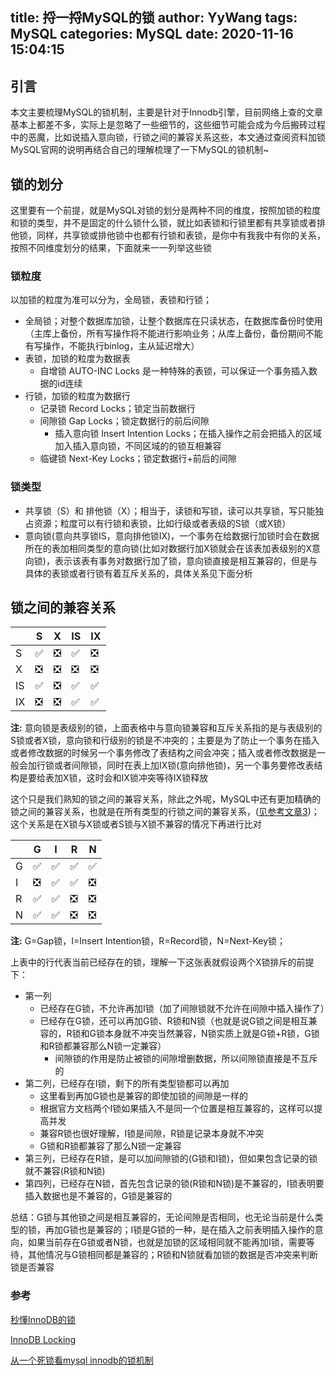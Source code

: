title: 捋一捋MySQL的锁
author: YyWang
tags: MySQL
categories: MySQL
date: 2020-11-16 15:04:15
---

## 引言

本文主要梳理MySQL的锁机制，主要是针对于Innodb引擎，目前网络上查的文章基本上都差不多，实际上是忽略了一些细节的，这些细节可能会成为今后搬砖过程中的恶魔，比如说插入意向锁，行锁之间的兼容关系这些，本文通过查阅资料加锁MySQL官网的说明再结合自己的理解梳理了一下MySQL的锁机制~

## 锁的划分
这里要有一个前提，就是MySQL对锁的划分是两种不同的维度，按照加锁的粒度和锁的类型，并不是固定的什么锁什么锁，就比如表锁和行锁里都有共享锁或者排他锁，同样，共享锁或排他锁中也都有行锁和表锁，是你中有我我中有你的关系，按照不同维度划分的结果，下面就来一一列举这些锁

### 锁粒度
以加锁的粒度为准可以分为，全局锁，表锁和行锁；

* 全局锁；对整个数据库加锁，让整个数据库在只读状态，在数据库备份时使用（主库上备份，所有写操作将不能进行影响业务；从库上备份，备份期间不能有写操作，不能执行binlog，主从延迟增大）
* 表锁，加锁的粒度为数据表
	* 自增锁 AUTO-INC Locks 是一种特殊的表锁，可以保证一个事务插入数据的id连续
* 行锁，加锁的粒度为数据行
	* 记录锁 Record Locks；锁定当前数据行
	* 间隙锁 Gap Locks；锁定数据行的前后间隙
		* 插入意向锁 Insert Intention Locks；在插入操作之前会把插入的区域加入插入意向锁，不同区域的的锁互相兼容
	* 临键锁 Next-Key Locks；锁定数据行+前后的间隙

### 锁类型

* 共享锁（S）和 排他锁（X）；相当于，读锁和写锁，读可以共享锁，写只能独占资源；粒度可以有行锁和表锁，比如行级或者表级的S锁（或X锁）
* 意向锁(意向共享锁IS，意向排他锁IX)，一个事务在给数据行加锁时会在数据所在的表加相同类型的意向锁(比如对数据行加X锁就会在该表加表级别的X意向锁)，表示该表有事务对数据行加了锁，意向锁直接是相互兼容的，但是与具体的表锁或者行锁有着互斥关系的，具体关系见下面分析

## 锁之间的兼容关系

||S|X|IS|IX|
|---|---|---|---|---|
|S|✅|❎|✅|❎|
|X|❎|❎|❎|❎|
|IS|✅|❎|✅|✅|
|IX|❎|❎|✅|✅|

**注:** 意向锁是表级别的锁，上面表格中与意向锁兼容和互斥关系指的是与表级别的S锁或者X锁，意向锁和行级别的锁是不冲突的；主要是为了防止一个事务在插入或者修改数据的时候另一个事务修改了表结构之间会冲突；插入或者修改数据是一般会加行锁或者间隙锁，同时在表上加IX锁(意向排他锁)，另一个事务要修改表结构是要给表加X锁，这时会和IX锁冲突等待IX锁释放

这个只是我们熟知的锁之间的兼容关系，除此之外呢，MySQL中还有更加精确的锁之间的兼容关系，也就是在所有类型的行锁之间的兼容关系，([见参考文章3](https://www.iteye.com/blog/narcissusoyf-1637309))；这个关系是在X锁与X锁或者S锁与X锁不兼容的情况下再进行比对

||G|I|R|N|
|---|---|---|---|---|
|G|✅|✅|✅|✅|
|I|❎|✅|✅|❎|
|R|✅|✅|❎|❎|
|N|✅|✅|❎|❎|

**注:**  G=Gap锁，I=Insert Intention锁，R=Record锁，N=Next-Key锁；

上表中的行代表当前已经存在的锁，理解一下这张表就假设两个X锁排斥的前提下：

* 第一列
	* 已经存在G锁，不允许再加I锁（加了间隙锁就不允许在间隙中插入操作了）
	* 已经存在G锁，还可以再加G锁、R锁和N锁（也就是说G锁之间是相互兼容的，R锁和G锁本身就不冲突当然兼容，N锁实质上就是G锁+R锁，G锁和R锁都兼容那么N锁一定兼容）
        * 间隙锁的作用是防止被锁的间隙增删数据，所以间隙锁直接是不互斥的
* 第二列，已经存在I锁，剩下的所有类型锁都可以再加
	* 这里看到再加G锁也是兼容的即使加锁的间隙是一样的
	* 根据官方文档两个I锁如果插入不是同一个位置是相互兼容的，这样可以提高并发
	* 兼容R锁也很好理解，I锁是间隙，R锁是记录本身就不冲突
	* G锁和R锁都兼容了那么N锁一定兼容
* 第三列，已经存在R锁，是可以加间隙锁的(G锁和I锁)，但如果包含记录的锁就不兼容(R锁和N锁)
* 第四列，已经存在N锁，首先包含记录的锁(R锁和N锁)是不兼容的，I锁表明要插入数据也是不兼容的，G锁是兼容的

总结：G锁与其他锁之间是相互兼容的，无论间隙是否相同，也无论当前是什么类型的锁，再加G锁也是兼容的；I锁是G锁的一种，是在插入之前表明插入操作的意向，如果当前存在G锁或者N锁，也就是加锁的区域相同就不能再加I锁，需要等待，其他情况与G锁相同都是兼容的；R锁和N锁就看加锁的数据是否冲突来判断锁是否兼容

### 参考

[秒懂InnoDB的锁](https://i6448038.github.io/2019/02/23/mysql-lock/)

[InnoDB Locking](https://dev.mysql.com/doc/refman/5.6/en/innodb-locking.html)

[从一个死锁看mysql innodb的锁机制](https://www.iteye.com/blog/narcissusoyf-1637309)
